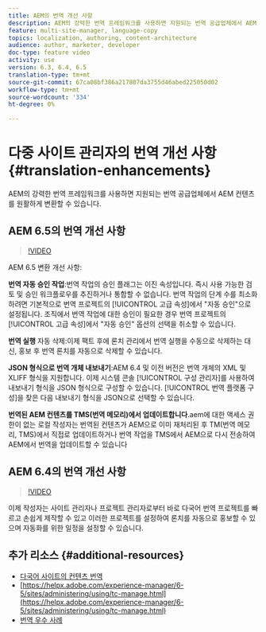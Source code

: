 ```yaml
---
title: AEM의 번역 개선 사항
description: AEM의 강력한 번역 프레임워크를 사용하면 지원되는 번역 공급업체에서 AEM 컨텐츠를 원활하게 변환할 수 있습니다. 향상된 최신 기능에 대해 자세히 알아보십시오.
feature: multi-site-manager, language-copy
topics: localization, authoring, content-architecture
audience: author, marketer, developer
doc-type: feature video
activity: use
version: 6.3, 6.4, 6.5
translation-type: tm+mt
source-git-commit: 67ca08bf386a217807da3755d46abed225050d02
workflow-type: tm+mt
source-wordcount: '334'
ht-degree: 0%

---
```



# 다중 사이트 관리자의 번역 개선 사항 {#translation-enhancements}

AEM의 강력한 번역 프레임워크를 사용하면 지원되는 번역 공급업체에서 AEM 컨텐츠를 원활하게 변환할 수 있습니다.

## AEM 6.5의 번역 개선 사항

>[!VIDEO](https://video.tv.adobe.com/v/27405?quality=9&learn=on)

AEM 6.5 변환 개선 사항:

**번역 자동 승인 작업**:번역 작업의 승인 플래그는 이진 속성입니다. 즉시 사용 가능한 검토 및 승인 워크플로우를 추진하거나 통합할 수 없습니다. 번역 작업의 단계 수를 최소화하려면 기본적으로 번역 프로젝트의 [!UICONTROL 고급 속성]에서 &quot;자동 승인&quot;으로 설정됩니다. 조직에서 번역 작업에 대한 승인이 필요한 경우 번역 프로젝트의 [!UICONTROL 고급 속성]에서 &quot;자동 승인&quot; 옵션의 선택을 취소할 수 있습니다.

**번역 실행** 자동 삭제:이제 팩트 후에 론치 관리에서 번역 실행을 수동으로 삭제하는 대신, 홍보 후 번역 론치를 자동으로 삭제할 수 있습니다.

**JSON 형식으로 번역 개체 내보내기**:AEM 6.4 및 이전 버전은 번역 개체의 XML 및 XLIFF 형식을 지원합니다. 이제 시스템 콘솔 [!UICONTROL 구성 관리자]를 사용하여 내보내기 형식을 JSON 형식으로 구성할 수 있습니다. [!UICONTROL 번역 플랫폼 구성]을 찾은 다음 내보내기 형식을 JSON으로 선택할 수 있습니다.

**번역된 AEM 컨텐츠를 TMS(번역 메모리)에서 업데이트합니다**.aem에 대한 액세스 권한이 없는 로컬 작성자는 번역된 컨텐츠가 AEM으로 이미 재처리된 후 TM(번역 메모리, TMS)에서 직접로 업데이트하거나 번역 작업을 TMS에서 AEM으로 다시 전송하여 AEM에서 번역을 업데이트할 수 있습니다

## AEM 6.4의 번역 개선 사항

>[!VIDEO](https://video.tv.adobe.com/v/21309?quality=9&learn=on)

이제 작성자는 사이트 관리자나 프로젝트 관리자로부터 바로 다국어 번역 프로젝트를 빠르고 손쉽게 제작할 수 있고 이러한 프로젝트를 설정하여 론치를 자동으로 홍보할 수 있으며 자동화를 위한 일정을 설정할 수 있습니다.

## 추가 리소스 {#additional-resources}

* [다국어 사이트의 컨텐츠 번역](https://helpx.adobe.com/experience-manager/6-5/sites/administering/using/translation.html)
* [https://helpx.adobe.com/experience-manager/6-5/sites/administering/using/tc-manage.html](https://helpx.adobe.com/experience-manager/6-5/sites/administering/using/tc-manage.html)
* [번역 우수 사례](https://helpx.adobe.com/experience-manager/6-5/sites/administering/using/tc-bp.html)
